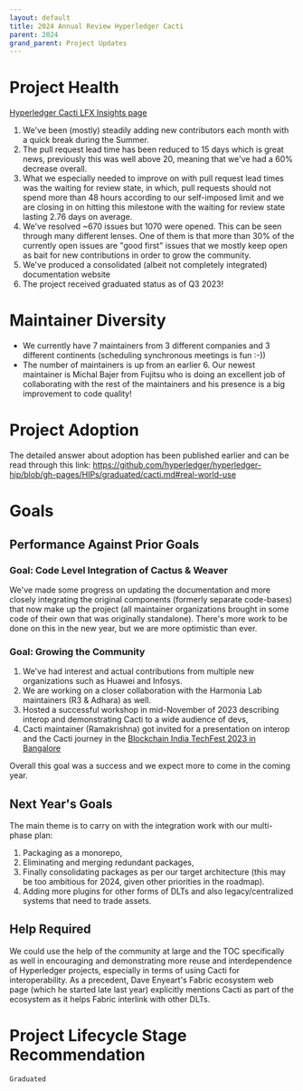 ```yaml
---
layout: default
title: 2024 Annual Review Hyperledger Cacti
parent: 2024
grand_parent: Project Updates
---
```


# Project Health

[Hyperledger Cacti LFX Insights page](https://insights.lfx.linuxfoundation.org/foundation/hyp/overview?project=cactus&repository=all&dateFilters=Last%20Year&dateRange=2023-01-01%20to%202023-12-31&compare=PP&granularity=month&hideBots=true)

1. We've been (mostly) steadily adding new contributors each month with a quick break during the Summer.
2. The pull request lead time has been reduced to 15 days which is great news, previously this was well above 20, meaning that we've had a 60% decrease overall. 
3. What we especially needed to improve on with pull request lead times was the waiting for review state, in which, pull requests should not spend more than 48 hours according to our self-imposed limit and we are closing in on hitting this milestone with the waiting for review state lasting 2.76 days on average.
4. We've resolved ~670 issues but 1070 were opened. This can be seen through many different lenses. One of them is that more than 30% of the currently open issues are "good first" issues that we mostly keep open as bait for new contributions in order to grow the community.
5. We've produced a consolidated (albeit not completely integrated) documentation website
6. The project received graduated status as of Q3 2023!

# Maintainer Diversity

- We currently have 7 maintainers from 3 different companies and 3 different continents (scheduling synchronous meetings is fun :-))
- The number of maintainers is up from an earlier 6. Our newest maintainer is Michal Bajer from Fujitsu who is doing an excellent job of collaborating with the rest of the maintainers and his presence is a big improvement to code quality!

# Project Adoption

The detailed answer about adoption has been published earlier and can be read through this link:
https://github.com/hyperledger/hyperledger-hip/blob/gh-pages/HIPs/graduated/cacti.md#real-world-use

# Goals

## Performance Against Prior Goals

### Goal: Code Level Integration of Cactus & Weaver

We've made some progress on updating the documentation and more closely integrating the original components (formerly separate code-bases) that now make up the project (all maintainer organizations brought in some code of their own that was originally standalone).
There's more work to be done on this in the new year, but we are more optimistic than ever.

### Goal: Growing the Community

1. We've had interest and actual contributions from multiple new organizations such as Huawei and Infosys.
2. We are working on a closer collaboration with the Harmonia Lab maintainers (R3 & Adhara) as well. 
3. Hosted a successful workshop in mid-November of 2023 describing interop and demonstrating Cacti to a wide audience of devs,
4. Cacti maintainer (Ramakrishna) got invited for a presentation on interop and the Cacti journey in the [Blockchain India TechFest 2023 in Bangalore](https://www.inblockchainweek.com/ibw2023/index.php)

Overall this goal was a success and we expect more to come in the coming year.

## Next Year's Goals

The main theme is to carry on with the integration work with our multi-phase plan:
1. Packaging as a monorepo, 
2. Eliminating and merging redundant packages,
3. Finally consolidating packages as per our target architecture (this may be too ambitious for 2024, given other priorities in the roadmap). 
4. Adding more plugins for other forms of DLTs and also legacy/centralized systems that need to trade assets.

## Help Required

We could use the help of the community at large and the TOC specifically as well in
encouraging and demonstrating more reuse and interdependence of Hyperledger projects, especially in terms of using Cacti for interoperability. 
As a precedent, Dave Enyeart's Fabric ecosystem web page (which he started late last year) explicitly mentions Cacti as part of the ecosystem as it helps Fabric interlink with other DLTs.

# Project Lifecycle Stage Recommendation

`Graduated`